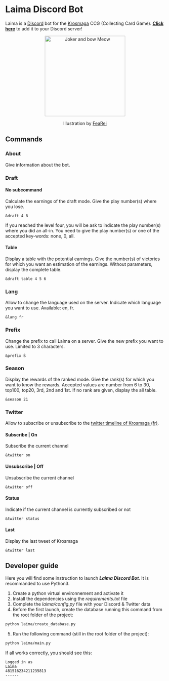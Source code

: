 # Laima Discord Bot

Laima is a [Discord](https://discordapp.com/) bot for the [Krosmaga](https://www.krosmaga.com/) CCG (Collecting Card Game).
**[Click here](https://discordapp.com/oauth2/authorize?client_id=330684050736021506&scope=bot&permissions=0)** to add it to your Discord server!

<div align="center">
    <img src="http://pre00.deviantart.net/688f/th/pre/i/2013/005/5/7/joker_and_bow_meow_by_renajvi-d5qi3jx.jpg" alt="Joker and bow Meow" width="254">
    <p>Illustration by <a href="http://fearei.deviantart.com/">FeaRei</a></p>
</div>

## Commands

### About
Give information about the bot.

### Draft

#### No subcommand
Calculate the earnings of the draft mode. Give the play number(s) where you lose.

    &draft 4 8

If you reached the level four, you will be ask to indicate the play number(s) where you did an all-in. You need to give the play number(s) or one of the accepted key-words: none, 0, all.

#### Table
Display a table with the potential earnings. Give the number(s) of victories for which you want an estimation of the earnings. Without parameters, display the complete table.

    &draft table 4 5 6

### Lang
Allow to change the language used on the server. Indicate which language you want to use. Available: en, fr.

    &lang fr

### Prefix
Change the prefix to call Laima on a server. Give the new prefix you want to use. Limited to 3 characters.

    &prefix ß

### Season
Display the rewards of the ranked mode. Give the rank(s) for which you want to know the rewards. Accepted values are number from 6 to 30, top100, top20, 3rd, 2nd and 1st. If no rank are given, display the all table.

    &season 21

### Twitter
Allow to subscribe or unsubscribe to the [twitter timeline of Krosmaga (fr)](https://twitter.com/krosmaga).

#### Subscribe | On
Subscribe the current channel

    &twitter on

#### Unsubscribe | Off
Unsubscribe the current channel

    &twitter off

#### Status
Indicate if the current channel is currently subscribed or not

    &twitter status

#### Last
Display the last tweet of Krosmaga

    &twitter last

## Developer guide
Here you will find some instruction to launch ***Laima Discord Bot***. It is recommanded to use Python3.
1. Create a python virtual environnement and activate it
2. Install the dependencies using the *requirements.txt* file
3. Complete the *laima/config.py* file with your Discord & Twitter data
4. Before the first launch, create the database running this command from the root folder of the project:
```bash
python laima/create_database.py
```
5. Run the following command (still in the root folder of the project):
```bash
python laima/main.py
```
If all works correctly, you should see this:
```
Logged in as
Laima
481516234211235813
------
```
